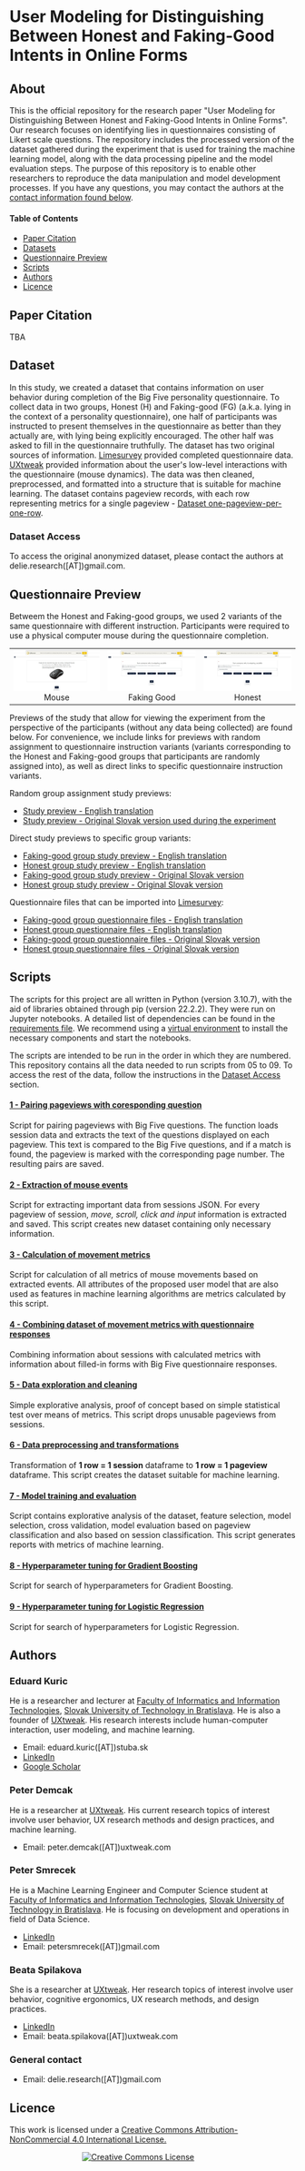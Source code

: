 # User Modeling for Distinguishing Between Honest and Faking-Good Intents in Online Forms

## About

This is the official repository for the research paper "User Modeling for Distinguishing Between Honest and Faking-Good Intents in Online Forms". Our research focuses on identifying lies in questionnaires consisting of Likert scale questions. The repository includes the processed version of the dataset gathered during the experiment that is used for training the machine learning model, along with the data processing pipeline and the model evaluation steps. The purpose of this repository is to enable other researchers to reproduce the data manipulation and model development processes. If you have any questions, you may contact the authors at the [contact information found below](#a-authors).

#### Table of Contents
* [Paper Citation](#a-citation)
* [Datasets](#a-datasets)
* [Questionnaire Preview](#a-questionnaire)
* [Scripts](#a-scripts)
* [Authors](#a-authors)
* [Licence](#a-licence)

## <a name="a-citation"> Paper Citation
TBA

## <a name="a-datasets"> Dataset
In this study, we created a dataset that contains information on user behavior during completion of the Big Five personality questionnaire. To collect data in two groups, Honest (H) and Faking-good (FG) (a.k.a. lying in the context of a personality questionnaire), one half of participants was instructed to present themselves in the questionnaire as better than they actually are, with lying being explicitly encouraged. The other half was asked to fill in the questionnaire truthfully. The dataset has two original sources of information. [Limesurvey](https://www.limesurvey.org/) provided completed questionnaire data. [UXtweak](https://www.uxtweak.com/) provided information about the user's low-level interactions with the questionnaire (mouse dynamics). The data was then cleaned, preprocessed, and formatted into a structure that is suitable for machine learning. The dataset contains pageview records, with each row representing metrics for a single pageview - [Dataset one-pageview-per-one-row](Data/Prepared_datasets/dataset_one_pv_per_one_row.json).
  
### <a name="a-dataset-access"> Dataset Access  

To access the original anonymized dataset, please contact the authors at delie.research([AT])gmail.com.

## <a name="a-questionnaire"> Questionnaire Preview

Betweem the Honest and Faking-good groups, we used 2 variants of the same questionnaire with different instruction. Participants were required to use a physical computer mouse during the questionnaire completion.

<table>
  <tr>
    <td align="center"><img src="Questionnaire/Preview/Mouse alert.jpg">Mouse</td>
    <td align="center"><img src="Questionnaire/Preview/Faking Good Question.jpg">Faking Good</td>
    <td align="center"><img src="Questionnaire/Preview/Honest Question.jpg">Honest</td>
  </tr>
</table>

Previews of the study that allow for viewing the experiment from the perspective of the participants (without any data being collected) are found below. For convenience, we include links for previews with random assignment to questionnaire instruction variants (variants corresponding to the Honest and Faking-good groups that participants are randomly assigned into), as well as direct links to specific questionnaire instruction variants.

Random group assignment study previews:
  - [Study preview - English translation](https://study.uxtweak.com/webusability/duWYfMNUeZSL4odlpZJDa)
  - [Study preview - Original Slovak version used during the experiment](https://study.uxtweak.com/webusability/1gy7SMSugUNnLJtWKtJ0L)

Direct study previews to specific group variants:
  - [Faking-good group study preview - English translation](https://delie.limesurvey.net/628192?lang=en)
  - [Honest group study preview - English translation](https://delie.limesurvey.net/778728?lang=en)
  - [Faking-good  group study preview - Original Slovak version](https://delie.limesurvey.net/919549?lang=sk)
  - [Honest group study preview - Original Slovak version](https://delie.limesurvey.net/192868?lang=sk)

Questionnaire files that can be imported into [Limesurvey](https://www.limesurvey.org/):
  - [Faking-good group questionnaire files - English translation](Questionnaire/Files/fg_en.lss)
  - [Honest group questionnaire files - English translation](Questionnaire/Files/h_en.lss)
  - [Faking-good group questionnaire files - Original Slovak version](Questionnaire/Files/fg_sk.lss)
  - [Honest group questionnaire files - Original Slovak version](Questionnaire/Files/h_sk.lss)

## <a name="a-scripts"> Scripts
The scripts for this project are all written in Python (version 3.10.7), with the aid of libraries obtained through pip (version 22.2.2). They were run on Jupyter notebooks. A detailed list of dependencies can be found in the [requirements file](Scripts/requirements.txt). We recommend using a [virtual environment](https://docs.python.org/3/library/venv.html) to install the necessary components and start the notebooks.

The scripts are intended to be run in the order in which they are numbered. This repository contains all the data needed to run scripts from 05 to 09. To access the rest of the data, follow the instructions in the [Dataset Access](#a-dataset-access) section.

#### [1 - Pairing pageviews with coresponding question](Scripts/01_Pageviews_pairing_v0.ipynb)

Script for pairing pageviews with Big Five questions. The function loads session data and extracts the text of the questions displayed on each pageview. This text is compared to the Big Five questions, and if a match is found, the pageview is marked with the corresponding page number. The resulting pairs are saved.

#### [2 - Extraction of mouse events](Scripts/02_Events_preparing_script_v0.ipynb)

Script for extracting important data from sessions JSON. For every pageview of session, *move, scroll, click and input* information is extracted and saved. This script creates new dataset containing only necessary information.

#### [3 - Calculation of movement metrics](Scripts/03_Sessions_metrics_calculator_v0.ipynb)

Script for calculation of all metrics of mouse movements based on extracted events. All attributes of the proposed user model that are also used as features in machine learning algorithms are metrics calculated by this script.

#### [4 - Combining dataset of movement metrics with questionnaire responses](Scripts/04_Merge_tables_v0.ipynb)

Combining information about sessions with calculated metrics with information about filled-in forms with Big Five questionnaire responses.

#### [5 - Data exploration and cleaning](Scripts/05_Data_exploration_and_cleaning_v0.ipynb)

Simple explorative analysis, proof of concept based on simple statistical test over means of metrics. This script drops unusable pageviews from sessions.

#### [6 - Data preprocessing and transformations](Scripts/06_Data_Preprocessing_v0.ipynb)

Transformation of **1 row = 1 session** dataframe to **1 row = 1 pageview** dataframe. This script creates the dataset suitable for machine learning.

#### [7 - Model training and evaluation](Scripts/07_Model_training_and_evaluation_v0.ipynb)

Script contains explorative analysis of the dataset, feature selection, model selection, cross validation, model evaluation based on pageview classification and also based on session classification. This script generates reports with metrics of machine learning.

#### [8 - Hyperparameter tuning for Gradient Boosting](Scripts/08_Hyperparameter_GB_v0.ipynb)

Script for search of hyperparameters for Gradient Boosting.

#### [9 - Hyperparameter tuning for Logistic Regression](Scripts/09_Hyperparameter_LR_v0.ipynb)

Script for search of hyperparameters for Logistic Regression.

## <a name="a-authors"> Authors
  
### Eduard Kuric
He is a researcher and lecturer at [Faculty of Informatics and Information Technologies](https://www.fiit.stuba.sk/), [Slovak University of Technology in Bratislava](https://www.stuba.sk/). He is also a founder of [UXtweak](https://www.uxtweak.com). His research interests include human-computer interaction, user modeling, and machine learning.
- Email: eduard.kuric([AT])stuba.sk
- [LinkedIn](https://www.linkedin.com/in/eduard-kuric-b7141280/)
- [Google Scholar](https://scholar.google.com/citations?user=MwjpNoAAAAAJ&hl=en&oi=ao)

### Peter Demcak
He is a researcher at [UXtweak](https://www.uxtweak.com/). His current research topics of interest involve user behavior, UX research methods and design practices, and machine learning.
- Email: peter.demcak([AT])uxtweak.com

### Peter Smrecek
He is a Machine Learning Engineer and Computer Science student at [Faculty of Informatics and Information Technologies](https://www.fiit.stuba.sk/), [Slovak University of Technology in Bratislava](https://www.stuba.sk/). He is focusing on development and operations in field of Data Science. 
- [LinkedIn](https://www.linkedin.com/in/peter-smrecek/)
- Email: petersmrecek([AT])gmail.com

### Beata Spilakova
She is a researcher at [UXtweak](https://www.uxtweak.com/). Her research topics of interest involve user behavior, cognitive ergonomics, UX research methods, and design practices.
- [LinkedIn](https://www.linkedin.com/in/beataspilakova/)
- Email: beata.spilakova([AT])uxtweak.com

### General contact
- Email: delie.research([AT])gmail.com

## <a name="a-licence"> Licence

This work is licensed under a
<a rel="license" href="http://creativecommons.org/licenses/by-nc/4.0/">
Creative Commons Attribution-NonCommercial 4.0 International License.
</a>

<a rel="license" href="http://creativecommons.org/licenses/by-nc/4.0/" style="margin-left: 8rem">
<img alt="Creative Commons License" style="border-width:0" src="https://i.creativecommons.org/l/by-nc/4.0/88x31.png" />
</a>
